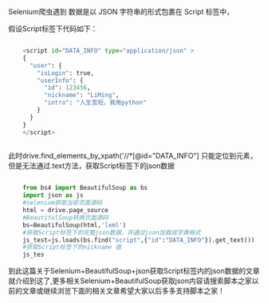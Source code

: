 Selenium爬虫遇到 数据是以 JSON 字符串的形式包裹在 Script 标签中，  

假设Script标签下代码如下：

```python

    <script id="DATA_INFO" type="application/json" >
    {
      "user": {
        "isLogin": true,
        "userInfo": {
          "id": 123456,
          "nickname": "LiMing",
          "intro": "人生苦短，我用python"
        }
      }
    }
    </script>
    
```

此时drive.find_elements_by_xpath('//*[@id="DATA_INFO"]
只能定位到元素，但是无法通过.text方法，获取Script标签下的json数据

```python

    from bs4 import BeautifulSoup as bs
    import json as js
    #selenium获取当前页面源码
    html = drive.page_source
    #BeautifulSoup转换页面源码
    bs=BeautifulSoup(html,'lxml')
    #获取Script标签下的完整json数据，并通过json加载成字典格式
    js_test=js.loads(bs.find("script",{"id":"DATA_INFO"}).get_text())
    #获取Script标签下的nickname 值
    js_tes
```

到此这篇关于Selenium+BeautifulSoup+json获取Script标签内的json数据的文章就介绍到这了,更多相关Selenium+BeautifulSoup获取json内容请搜索脚本之家以前的文章或继续浏览下面的相关文章希望大家以后多多支持脚本之家！

